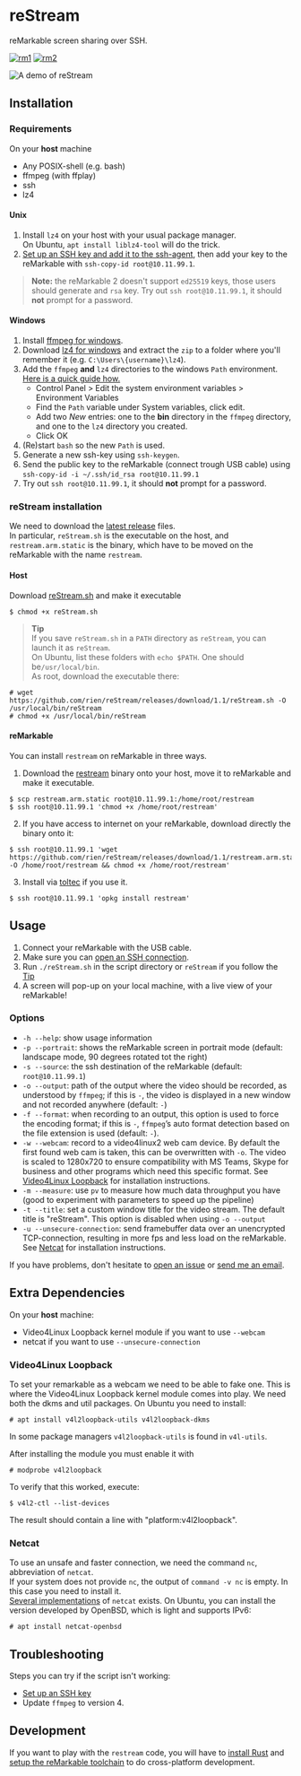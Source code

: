 # reStream

reMarkable screen sharing over SSH.

[![rm1](https://img.shields.io/badge/rM1-supported-green)](https://remarkable.com/store/remarkable)
[![rm2](https://img.shields.io/badge/rM2-supported-green)](https://remarkable.com/store/remarkable-2)

![A demo of reStream](extra/demo.gif)

## Installation

### Requirements

On your **host** machine

- Any POSIX-shell (e.g. bash)
- ffmpeg (with ffplay)
- ssh
- lz4

#### Unix

1. Install `lz4` on your host with your usual package manager.   
On Ubuntu, `apt install liblz4-tool` will do the trick.
2. [Set up an SSH key and add it to the ssh-agent](https://help.github.com/en/github/authenticating-to-github/generating-a-new-ssh-key-and-adding-it-to-the-ssh-agent), then add your key to the reMarkable with `ssh-copy-id root@10.11.99.1`.  
> **Note:** the reMarkable 2 doesn't support `ed25519` keys, those users should generate and `rsa` key. Try out `ssh root@10.11.99.1`, it should **not** prompt for a password.

#### Windows

1. Install [ffmpeg for windows](https://ffmpeg.org/download.html#build-windows).
2. Download [lz4 for windows](https://github.com/lz4/lz4/releases) and extract the `zip` to a folder where you'll remember it (e.g. `C:\Users\{username}\lz4`).
3. Add the `ffmpeg` **and** `lz4` directories to the windows `Path` environment. [Here is a quick guide how.](https://www.architectryan.com/2018/03/17/add-to-the-path-on-windows-10/)
    - Control Panel > Edit the system environment variables > Environment Variables
    - Find the `Path` variable under System variables, click edit.
    - Add two _New_ entries: one to the **bin** directory in the `ffmpeg` directory, and one to the `lz4` directory you created.
    - Click OK
4. (Re)start `bash` so the new `Path` is used.
5. Generate a new ssh-key using `ssh-keygen`.
6. Send the public key to the reMarkable (connect trough USB cable) using `ssh-copy-id -i ~/.ssh/id_rsa root@10.11.99.1`
7. Try out `ssh root@10.11.99.1`, it should **not** prompt for a password.

### reStream installation

We need to download the [latest release](https://github.com/rien/reStream/releases/) files.  
In particular, `reStream.sh` is the executable on the host, and `restream.arm.static` is the binary, which have to be moved on the reMarkable with the name `restream`.

#### Host

Download [reStream.sh](https://github.com/rien/reStream/releases/download/1.1/reStream.sh) and make it executable

```
$ chmod +x reStream.sh
```
> **Tip**  
> If you save `reStream.sh` in a `PATH` directory as `reStream`, you can launch it as `reStream`.  
> On Ubuntu, list these folders with `echo $PATH`. One should be`/usr/local/bin`.  
> As root, download the executable there: 
```
# wget https://github.com/rien/reStream/releases/download/1.1/reStream.sh -O /usr/local/bin/reStream
# chmod +x /usr/local/bin/reStream
```

#### reMarkable

You can install `restream` on reMarkable in three ways.

1. Download the [restream](https://github.com/rien/reStream/releases/download/1.1/restream.arm.static) binary onto your host, move it to reMarkable and make it executable.

```
$ scp restream.arm.static root@10.11.99.1:/home/root/restream
$ ssh root@10.11.99.1 'chmod +x /home/root/restream'
```

2. If you have access to internet on your reMarkable, download directly the binary onto it:

```
$ ssh root@10.11.99.1 'wget https://github.com/rien/reStream/releases/download/1.1/restream.arm.static -O /home/root/restream && chmod +x /home/root/restream'
```

3. Install via [toltec](https://github.com/toltec-dev/toltec) if you use it.

```
$ ssh root@10.11.99.1 'opkg install restream'
```

## Usage

1. Connect your reMarkable with the USB cable.
2. Make sure you can [open an SSH connection](https://remarkablewiki.com/tech/ssh).
3. Run `./reStream.sh` in the script directory or `reStream` if you follow the [Tip](#tip) 
4. A screen will pop-up on your local machine, with a live view of your reMarkable!

### Options

- `-h --help`: show usage information
- `-p --portrait`: shows the reMarkable screen in portrait mode (default: landscape mode, 90 degrees rotated tot the right)
- `-s --source`: the ssh destination of the reMarkable (default: `root@10.11.99.1`)
- `-o --output`: path of the output where the video should be recorded, as understood by `ffmpeg`; if this is `-`, the video is displayed in a new window and not recorded anywhere (default: `-`)
- `-f --format`: when recording to an output, this option is used to force the encoding format; if this is `-`, `ffmpeg`’s auto format detection based on the file extension is used (default: `-`).
- `-w --webcam`: record to a video4linux2 web cam device. By default the first found web cam is taken, this can be overwritten with `-o`. The video is scaled to 1280x720 to ensure compatibility with MS Teams, Skype for business and other programs which need this specific format. See [Video4Linux Loopback](#video4linux-loopback) for installation instructions.
- `-m --measure`: use `pv` to measure how much data throughput you have (good to experiment with parameters to speed up the pipeline)
- `-t --title`: set a custom window title for the video stream. The default title is "reStream". This option is disabled when using `-o --output`
- `-u --unsecure-connection`: send framebuffer data over an unencrypted TCP-connection, resulting in more fps and less load on the reMarkable. See [Netcat](#netcat) for installation instructions.

If you have problems, don't hesitate to [open an issue](https://github.com/rien/reStream/issues/new) or [send me an email](mailto:rien.maertens@posteo.be).

## Extra Dependencies

On your **host** machine:

- Video4Linux Loopback kernel module if you want to use `--webcam`
- netcat if you want to use `--unsecure-connection`

### Video4Linux Loopback

To set your remarkable as a webcam we need to be able to fake one. This is where the Video4Linux Loopback kernel module comes into play. We need both the dkms and util packages. On Ubuntu you need to install:

```
# apt install v4l2loopback-utils v4l2loopback-dkms
```

In some package managers `v4l2loopback-utils` is found in `v4l-utils`.

After installing the module you must enable it with

```
# modprobe v4l2loopback
```

To verify that this worked, execute:

```
$ v4l2-ctl --list-devices
```

The result should contain a line with "platform:v4l2loopback".

### Netcat

To use an unsafe and faster connection, we need the command `nc`, abbreviation of `netcat`.  
If your system does not provide `nc`, the output of `command -v nc` is empty. In this case you need to install it.  
[Several implementations](https://wiki.archlinux.org/index.php/Network_tools#Netcat) of `netcat` exists. On Ubuntu, you can install the version developed by OpenBSD, which is light and supports IPv6:

```
# apt install netcat-openbsd
```

## Troubleshooting

Steps you can try if the script isn't working:

- [Set up an SSH key](#installation)
- Update `ffmpeg` to version 4.

## Development

If you want to play with the `restream` code, you will have to [install Rust](https://www.rust-lang.org/learn/get-started) and [setup the reMarkable toolchain](https://github.com/canselcik/libremarkable#setting-up-the-toolchain) to do cross-platform development.
